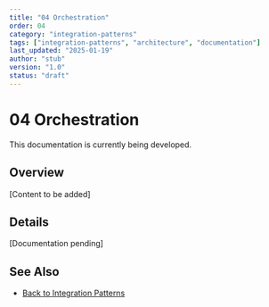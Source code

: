 ```yaml
---
title: "04 Orchestration"
order: 04
category: "integration-patterns"
tags: ["integration-patterns", "architecture", "documentation"]
last_updated: "2025-01-19"
author: "stub"
version: "1.0"
status: "draft"
---
```


# 04 Orchestration

This documentation is currently being developed.

## Overview

[Content to be added]

## Details

[Documentation pending]

## See Also

- [Back to Integration Patterns](./README.md)
